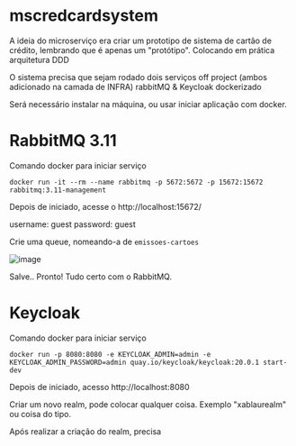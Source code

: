 # mscredcardsystem

A ideia do microserviço era criar um prototipo de sistema de cartão de crédito, lembrando que é apenas um "protótipo". Colocando em prática arquitetura DDD

O sistema precisa que sejam rodado dois serviços off project (ambos adicionado na camada de INFRA) rabbitMQ & Keycloak dockerizado

Será necessário instalar na máquina, ou usar iniciar aplicação com docker. 

# RabbitMQ 3.11

Comando docker para iniciar serviço

 `docker run -it --rm --name rabbitmq -p 5672:5672 -p 15672:15672 rabbitmq:3.11-management`
 
 Depois de iniciado, acesse o http://localhost:15672/
 
 username: guest
 password: guest
 
 
 Crie uma queue, nomeando-a de `emissoes-cartoes`
 
 ![image](https://user-images.githubusercontent.com/69084147/202445797-862b3a5c-e826-4c1f-99e2-a14a6b2b1b69.png)

 
 Salve.. Pronto! Tudo certo com o RabbitMQ. 
 
 
 # Keycloak
 
 Comando docker para iniciar serviço 
 
 `docker run -p 8080:8080 -e KEYCLOAK_ADMIN=admin -e KEYCLOAK_ADMIN_PASSWORD=admin quay.io/keycloak/keycloak:20.0.1 start-dev`
 
 Depois de iniciado, acesso http://localhost:8080
 
 Criar um novo realm, pode colocar qualquer coisa. Exemplo "xablaurealm"  ou coisa do tipo. 
 
 Após realizar a criação do realm, precisa 
